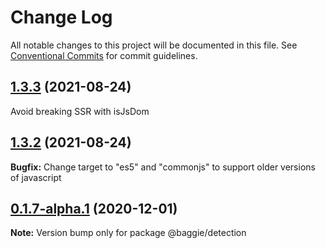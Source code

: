 # Change Log

All notable changes to this project will be documented in this file.
See [Conventional Commits](https://conventionalcommits.org) for commit guidelines.

## [1.3.3](https://github.com/bag-of-tricks/baggie/compare/v1.3.3) (2021-08-24)

Avoid breaking SSR with isJsDom


## [1.3.2](https://github.com/bag-of-tricks/baggie/compare/v1.3.2) (2021-08-24)

**Bugfix:** Change target to "es5" and "commonjs" to support older versions of javascript


## [0.1.7-alpha.1](https://github.com/bag-of-tricks/baggie/compare/v0.1.7-alpha.0...v0.1.7-alpha.1) (2020-12-01)

**Note:** Version bump only for package @baggie/detection
